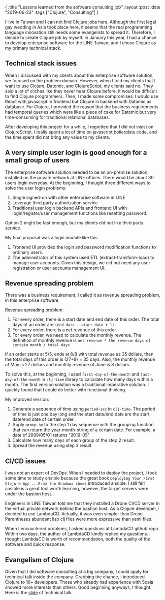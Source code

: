 {
 :title "Lessons learned from the software consulting job"
 :layout :post
 :date "2019-06-23"
 :tags ["Clojure", "Consulting"]
}

I live in Taiwan and I can not find Clojure jobs here. Although the first legal gay wedding in Asia took place here, it seems that the real programming language innovation still needs some evangelists to spread it. Therefore, I decide to create Clojure job by myself. In January this year, I had a chance to develop enterprise software for the LINE Taiwan, and I chose Clojure as my primary technical stack.

## Technical stack issues

When I discussed with my clients about this enterprise software solution, we focused on the problem domain. However, when I told my clients that I want to use Clojure, Datomic, and ClojureScript, my clients said no. They said a lot of cliches like they never hear Clojure before, it would be difficult to find Clojure programmers. Then, I made some compromises: I would use React with javascript in frontend but Clojure in backend with Datomic as database. For Clojure, I provided the reason that the business requirements had temporal queries which were like a piece of cake for Datomic but very time-consuming for traditional relational databases.

After developing this project for a while, I regretted that I did not insist on ClojureScript. I really spent a lot of time on javascript boilerplate code, and the time spent did not bring any value to my clients.

## A very simple user login is good enough for a small group of users

The enterprise software solution needed to be an on-premise solution, installed on the private network at LINE offices. There would be about 30 users login everyday. At the beginning, I thought three different ways to solve the user login problems:

1. Single signed-on with other enterprise software in LINE
2. Leverage third party authorization service
3. Traditional user login backend APIs and frontend UI with login/register/user management functions like resetting password.

Option 2 might be fast enough, but my clients did not like third party service.

My final proposal was a login module like this:
1. Frontend UI provided the login and password modification functions to ordinary users.
2. The administrator of this system used ETL (extract-transform-load) to manage user accounts. Given this design, we did not need any user registration or user accounts management UI.

## Revenue spreading problem

There was a business requirement, I called it as revenue spreading problem, in this enterprise software.

Revenue spreading problem:
1. For every order, there is a start date and end date of this order. The total days of an order are `(end date - start date + 1)`
2. For every order, there is a net revenue of this order.
3. For every order, we need to calculate the monthly revenue. The definition of monthly revenue is `net revenue * the revenue days of certain month / total days`

If an order starts at 5/5, ends at 6/8 with total revenue as 35 dollars, then the total days of this order is (27+8) = 35 days. Also, the monthly revenue of May is 27 dollars and monthly revenue of June is 8 dollars.

To solve this, at the beginning, I used `first-day-of-the-month` and `last-day-of-the-month` in `clj-time` library to calculate how many days within a month. The first version solution was a traditional imperative solution. I quickly found that I could do better with functional thinking.

My improved version:
1. Generate a sequence of time using `period-sec` in `clj-time`. The period of time is just one day long and the start date/end date are the start date/end date of certain order.
2. Apply `group-by` to the step 1 day sequence with the grouping function that can return the year-month-string of a certain date. For example, a date of 2009/05/01 returns "2019-05".
3. Calculate how many days of each group of the step 2 result.
4. Spread the revenue using step 3 result.

## CI/CD issues

I was not an expert of DevOps. When I needed to deploy the project, I took some time to study ansible because the great book `Deploying Your First Clojure App ...From the Shadows shows` introduced ansible. I still felt ansible is a great tool worth learning, however, the target servers were under the bastion host.

Engineers in LINE Taiwan told me that they installed a Drone CI/CD server in the virtual private network behind the bastion host. As a Clojure developer, I decided to use LambdaCD. Actually, it was even simpler than Drone. Parentheses abundant lisp clj files were more expressive than yaml files.

When I encountered problems, I asked questions at LambdaCD github repo. Within two days, the author of LambdaCD kindly replied my questions. I thought LambdaCD is worth of recommendation, both the quality of the software and quick response.

## Evangelism of Clojure

Given that I did software consulting at a big company, I could apply for technical talk inside the company. Grabbing the chance, I introduced Clojure to 10~ developers. Those who already had experience with Scala showed more interests than others. Good beginning anyways, I thought. Here is the [slide](https://www.slideshare.net/humorless/the-productivity-brought-by-clojure-149170292/) of technical talk.

